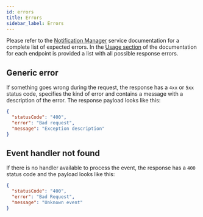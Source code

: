 ```yaml
---
id: errors
title: Errors
sidebar_label: Errors
---
```


<!--
WARNING: this file was automatically generated by Mia-Platform Doc Aggregator.
DO NOT MODIFY IT BY HAND.
Instead, modify the source file and run the aggregator to regenerate this file.
-->

Please refer to the [Notification Manager][mia-notification-manager-usage] service documentation for a complete list of expected errors. In the [Usage section][mia-notification-manager-usage] of the documentation for each endpoint is provided a list with all possible response errors.


## Generic error

If something goes wrong during the request, the response has a `4xx` or `5xx` status code, specifies the kind of error and contains a message with a description of the error. The response payload looks like this:

```json
{
  "statusCode": "400",
  "error": "Bad request",
  "message": "Exception description"
}
```


## Event handler not found

If there is no handler available to process the event, the response has a `400` status code and the payload looks like this:

```json
{
  "statusCode": "400",
  "error": "Bad Request",
  "message": "Unknown event"
}
```

[mia-notification-manager-usage]: /runtime_suite/notification-manager-service/30_usage.md
